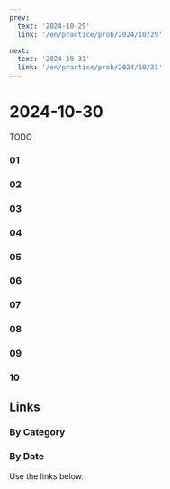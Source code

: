 ```yaml
---
prev:
  text: '2024-10-29'
  link: '/en/practice/prob/2024/10/29'

next:
  text: '2024-10-31'
  link: '/en/practice/prob/2024/10/31'
---
```


# 2024-10-30

TODO

### 01

### 02

### 03

### 04

### 05

### 06

### 07

### 08

### 09

### 10

## Links

[<Badge type="tip" text="Check Solution"/>](/en/learning/prob/2024/10/30)

### By Category

[<Badge type="tip" text="<--"/>](/en/practice/prob/2024/10/27)
[<Badge type="tip" text="Calendar"/>](/en/practice/calendar/2024/10)
[<Badge type="info" text="-->"/>](/en/practice/prob/2024/11/03)

### By Date

Use the links below.